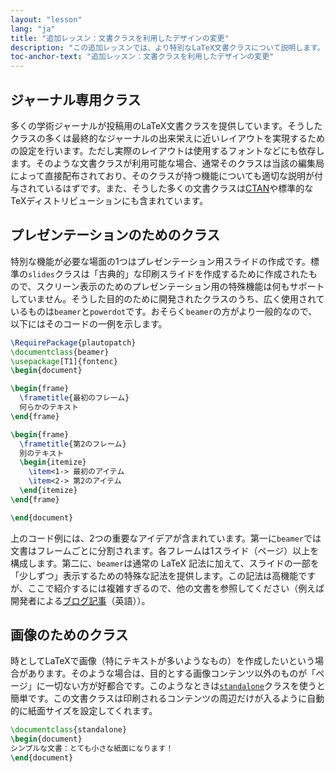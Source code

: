 ```yaml
---
layout: "lesson"
lang: "ja"
title: "追加レッスン：文書クラスを利用したデザインの変更"
description: "この追加レッスンでは、より特別なLaTeX文書クラスについて説明します。"
toc-anchor-text: "追加レッスン：文書クラスを利用したデザインの変更"
---
```


## ジャーナル専用クラス

多くの学術ジャーナルが投稿用のLaTeX文書クラスを提供しています。そうしたクラスの多くは最終的なジャーナルの出来栄えに近いレイアウトを実現するための設定を行います。ただし実際のレイアウトは使用するフォントなどにも依存します。そのような文書クラスが利用可能な場合、通常そのクラスは当該の編集局によって直接配布されており、そのクラスが持つ機能についても適切な説明が付与されているはずです。また、そうした多くの文書クラスは[CTAN](https://ctan.org)や標準的なTeXディストリビューションにも含まれています。

## プレゼンテーションのためのクラス

特別な機能が必要な場面の1つはプレゼンテーション用スライドの作成です。標準の`slides`クラスは「古典的」な印刷スライドを作成するために作成されたもので、スクリーン表示のためのプレゼンテーション用の特殊機能は何もサポートしていません。そうした目的のために開発されたクラスのうち、広く使用されているものは`beamer`と`powerdot`です。おそらく`beamer`の方がより一般的なので、以下にはそのコードの一例を示します。

```latex
\RequirePackage{plautopatch}
\documentclass{beamer}
\usepackage[T1]{fontenc}
\begin{document}

\begin{frame}
  \frametitle{最初のフレーム}
  何らかのテキスト
\end{frame}

\begin{frame}
  \frametitle{第2のフレーム}
  別のテキスト
  \begin{itemize}
    \item<1-> 最初のアイテム
    \item<2-> 第2のアイテム
  \end{itemize}
\end{frame}

\end{document}
```

上のコード例には、2つの重要なアイデアが含まれています。第一に`beamer`では文書はフレームごとに分割されます。各フレームは1スライド（ページ）以上を構成します。第二に、`beamer`は通常の LaTeX 記法に加えて、スライドの一部を「少しずつ」表示するための特殊な記法を提供します。この記法は高機能ですが、ここで紹介するには複雑すぎるので、他の文書を参照してください（例えば開発者による[ブログ記事](https://www.texdev.net/2014/01/17/the-beamer-slide-overlay-concept/)（英語））。

## 画像のためのクラス

時としてLaTeXで画像（特にテキストが多いようなもの）を作成したいという場合があります。そのような場合は、目的とする画像コンテンツ以外のものが「ページ」に一切ない方が好都合です。このようなときは[`standalone`](https://ctan.org/pkg/standalone)クラスを使うと簡単です。この文書クラスは印刷されるコンテンツの周辺だけが入るように自動的に紙面サイズを設定してくれます。

```latex
\documentclass{standalone}
\begin{document}
シンプルな文書：とても小さな紙面になります！
\end{document}
```
